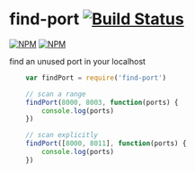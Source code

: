 # find-port [![Build Status](https://secure.travis-ci.org/kessler/find-port.png?branch=master)](http://travis-ci.org/kessler/find-port)

[![NPM](https://nodei.co/npm/find-port.png)](https://nodei.co/npm/find-port/)
[![NPM](https://nodei.co/npm-dl/find-port.png)](https://nodei.co/npm/find-port/)

find an unused port in your localhost

```js
	var findPort = require('find-port')

	// scan a range
	findPort(8000, 8003, function(ports) {
		console.log(ports)
	})

	// scan explicitly
	findPort([8000, 8011], function(ports) {
		console.log(ports)
	})
```
